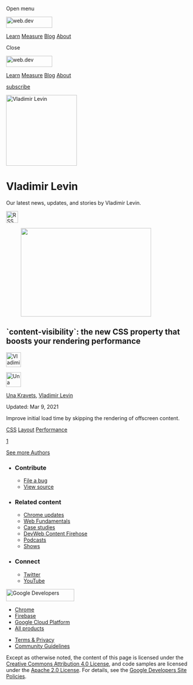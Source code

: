 <span class="w-tooltip w-tooltip--left">Open menu</span>

<a href="/" class="gc-analytics-event header-default__logo-link"><img src="/images/lockup.svg" alt="web.dev" class="header-default__logo" width="125" height="30" /></a>

<a href="/learn/" class="gc-analytics-event header-default__link">Learn</a> <a href="/measure/" class="gc-analytics-event header-default__link">Measure</a> <a href="/blog/" class="gc-analytics-event header-default__link">Blog</a> <a href="/about/" class="gc-analytics-event header-default__link">About</a>

<span class="w-tooltip">Close</span>

<a href="/" class="gc-analytics-event"><img src="/images/lockup.svg" alt="web.dev" class="drawer-default__logo" width="125" height="30" /></a>

<a href="/learn/" class="gc-analytics-event drawer-default__link">Learn</a> <a href="/measure/" class="gc-analytics-event drawer-default__link">Measure</a> <a href="/blog/" class="gc-analytics-event drawer-default__link">Blog</a> <a href="/about/" class="gc-analytics-event drawer-default__link">About</a>

<a href="/newsletter/" class="gc-analytics-event w-actions__fab w-actions__fab--subscribe"><span>subscribe</span></a>

<img src="https://web-dev.imgix.net/image/admin/dmYne3aSCS1fj5ZfL8If.jpg?auto=format" alt="Vladimir Levin" class="w-author-page__image" sizes="(min-width: 481px) 192px, 128px" srcset="https://web-dev.imgix.net/image/admin/dmYne3aSCS1fj5ZfL8If.jpg?auto=format&amp;w=128 128w, https://web-dev.imgix.net/image/admin/dmYne3aSCS1fj5ZfL8If.jpg?auto=format&amp;w=146 146w, https://web-dev.imgix.net/image/admin/dmYne3aSCS1fj5ZfL8If.jpg?auto=format&amp;w=166 166w, https://web-dev.imgix.net/image/admin/dmYne3aSCS1fj5ZfL8If.jpg?auto=format&amp;w=190 190w, https://web-dev.imgix.net/image/admin/dmYne3aSCS1fj5ZfL8If.jpg?auto=format&amp;w=216 216w, https://web-dev.imgix.net/image/admin/dmYne3aSCS1fj5ZfL8If.jpg?auto=format&amp;w=246 246w, https://web-dev.imgix.net/image/admin/dmYne3aSCS1fj5ZfL8If.jpg?auto=format&amp;w=281 281w, https://web-dev.imgix.net/image/admin/dmYne3aSCS1fj5ZfL8If.jpg?auto=format&amp;w=320 320w, https://web-dev.imgix.net/image/admin/dmYne3aSCS1fj5ZfL8If.jpg?auto=format&amp;w=365 365w, https://web-dev.imgix.net/image/admin/dmYne3aSCS1fj5ZfL8If.jpg?auto=format&amp;w=384 384w" width="192" height="192" />

Vladimir Levin
==============

Our latest news, updates, and stories by Vladimir Levin.

<a href="/authors/vladimirlevin/feed.xml" class="w-author-page__link"><img src="/images/icons/rss.svg" alt="RSS Feed" class="w-author-page__icon" width="32" height="32" /></a>

<a href="/content-visibility/" class="w-card-base__link"></a>

<figure><img src="https://web-dev.imgix.net/image/admin/lrAkOWYTyGkK2BKXoF9y.jpg?auto=format&amp;fit=crop&amp;h=240&amp;w=354" class="w-card-base__image" sizes="(min-width: 354px) 354px, calc(100vw - 48px)" srcset="https://web-dev.imgix.net/image/admin/lrAkOWYTyGkK2BKXoF9y.jpg?fit=crop&amp;h=240&amp;w=354&amp;auto=format&amp;dpr=1&amp;q=75, https://web-dev.imgix.net/image/admin/lrAkOWYTyGkK2BKXoF9y.jpg?fit=crop&amp;h=240&amp;w=354&amp;auto=format&amp;dpr=2&amp;q=50 2x, https://web-dev.imgix.net/image/admin/lrAkOWYTyGkK2BKXoF9y.jpg?fit=crop&amp;h=240&amp;w=354&amp;auto=format&amp;dpr=3&amp;q=35 3x, https://web-dev.imgix.net/image/admin/lrAkOWYTyGkK2BKXoF9y.jpg?fit=crop&amp;h=240&amp;w=354&amp;auto=format&amp;dpr=4&amp;q=23 4x, https://web-dev.imgix.net/image/admin/lrAkOWYTyGkK2BKXoF9y.jpg?fit=crop&amp;h=240&amp;w=354&amp;auto=format&amp;dpr=5&amp;q=20 5x" width="354" height="240" /></figure>

<a href="/content-visibility/" class="w-card-base__link"></a>

\`content-visibility\`: the new CSS property that boosts your rendering performance
-----------------------------------------------------------------------------------

[<img src="https://web-dev.imgix.net/image/admin/dmYne3aSCS1fj5ZfL8If.jpg?auto=format&amp;fit=crop&amp;h=40&amp;w=40" alt="Vladimir Levin" class="w-author__image w-author__image--small" sizes="(min-width: 40px) 40px, calc(100vw - 48px)" srcset="https://web-dev.imgix.net/image/admin/dmYne3aSCS1fj5ZfL8If.jpg?fit=crop&amp;h=40&amp;w=40&amp;auto=format&amp;dpr=1&amp;q=75, https://web-dev.imgix.net/image/admin/dmYne3aSCS1fj5ZfL8If.jpg?fit=crop&amp;h=40&amp;w=40&amp;auto=format&amp;dpr=2&amp;q=50 2x, https://web-dev.imgix.net/image/admin/dmYne3aSCS1fj5ZfL8If.jpg?fit=crop&amp;h=40&amp;w=40&amp;auto=format&amp;dpr=3&amp;q=35 3x, https://web-dev.imgix.net/image/admin/dmYne3aSCS1fj5ZfL8If.jpg?fit=crop&amp;h=40&amp;w=40&amp;auto=format&amp;dpr=4&amp;q=23 4x, https://web-dev.imgix.net/image/admin/dmYne3aSCS1fj5ZfL8If.jpg?fit=crop&amp;h=40&amp;w=40&amp;auto=format&amp;dpr=5&amp;q=20 5x" width="40" height="40" />](/authors/vladimirlevin/)

[<img src="https://web-dev.imgix.net/image/admin/c4bzyDkOZ9MhBaqp0HfW.jpg?auto=format&amp;fit=crop&amp;h=40&amp;w=40" alt="Una Kravets" class="w-author__image w-author__image--small" sizes="(min-width: 40px) 40px, calc(100vw - 48px)" srcset="https://web-dev.imgix.net/image/admin/c4bzyDkOZ9MhBaqp0HfW.jpg?fit=crop&amp;h=40&amp;w=40&amp;auto=format&amp;dpr=1&amp;q=75, https://web-dev.imgix.net/image/admin/c4bzyDkOZ9MhBaqp0HfW.jpg?fit=crop&amp;h=40&amp;w=40&amp;auto=format&amp;dpr=2&amp;q=50 2x, https://web-dev.imgix.net/image/admin/c4bzyDkOZ9MhBaqp0HfW.jpg?fit=crop&amp;h=40&amp;w=40&amp;auto=format&amp;dpr=3&amp;q=35 3x, https://web-dev.imgix.net/image/admin/c4bzyDkOZ9MhBaqp0HfW.jpg?fit=crop&amp;h=40&amp;w=40&amp;auto=format&amp;dpr=4&amp;q=23 4x, https://web-dev.imgix.net/image/admin/c4bzyDkOZ9MhBaqp0HfW.jpg?fit=crop&amp;h=40&amp;w=40&amp;auto=format&amp;dpr=5&amp;q=20 5x" width="40" height="40" />](/authors/una/)

<span class="w-author__name"><a href="/authors/una/" class="w-author__name-link">Una Kravets</a>, <a href="/authors/vladimirlevin/" class="w-author__name-link">Vladimir Levin</a></span>

Updated: Mar 9, 2021

<a href="/content-visibility/" class="w-card-base__link"></a>

Improve initial load time by skipping the rendering of offscreen content.

<a href="/tags/css/" class="w-chip">CSS</a> <a href="/tags/layout/" class="w-chip">Layout</a> <a href="/tags/performance/" class="w-chip">Performance</a>

<a href="/authors/vladimirlevin/" class="w-pagination__link w-pagination__link--active">1</a>

<a href="/authors" class="w-button">See more Authors</a>

-   ### Contribute

    -   <a href="https://github.com/GoogleChrome/web.dev/issues/new?assignees=&amp;labels=bug&amp;template=bug_report.md&amp;title=" class="w-footer__linkbox-link">File a bug</a>
    -   <a href="https://github.com/googlechrome/web.dev" class="w-footer__linkbox-link">View source</a>

-   ### Related content

    -   <a href="https://blog.chromium.org/" class="w-footer__linkbox-link">Chrome updates</a>
    -   <a href="https://developers.google.com/web/" class="w-footer__linkbox-link">Web Fundamentals</a>
    -   <a href="https://developers.google.com/web/showcase/" class="w-footer__linkbox-link">Case studies</a>
    -   <a href="https://devwebfeed.appspot.com/" class="w-footer__linkbox-link">DevWeb Content Firehose</a>
    -   <a href="/podcasts/" class="w-footer__linkbox-link">Podcasts</a>
    -   <a href="/shows/" class="w-footer__linkbox-link">Shows</a>

-   ### Connect

    -   <a href="https://www.twitter.com/ChromiumDev" class="w-footer__linkbox-link">Twitter</a>
    -   <a href="https://www.youtube.com/user/ChromeDevelopers" class="w-footer__linkbox-link">YouTube</a>

<a href="https://developers.google.com/" class="w-footer__utility-logo-link"><img src="/images/lockup-color.png" alt="Google Developers" class="w-footer__utility-logo" width="185" height="33" /></a>

-   <a href="https://developer.chrome.com/" class="w-footer__utility-link">Chrome</a>
-   <a href="https://firebase.google.com/" class="w-footer__utility-link">Firebase</a>
-   <a href="https://cloud.google.com/" class="w-footer__utility-link">Google Cloud Platform</a>
-   <a href="https://developers.google.com/products" class="w-footer__utility-link">All products</a>

<!-- -->

-   <a href="https://policies.google.com/" class="w-footer__utility-link">Terms &amp; Privacy</a>
-   <a href="/community-guidelines/" class="w-footer__utility-link">Community Guidelines</a>

Except as otherwise noted, the content of this page is licensed under the [Creative Commons Attribution 4.0 License](https://creativecommons.org/licenses/by/4.0/), and code samples are licensed under the [Apache 2.0 License](https://www.apache.org/licenses/LICENSE-2.0). For details, see the [Google Developers Site Policies](https://developers.google.com/terms/site-policies).
